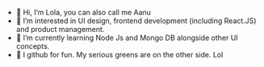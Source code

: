 - 👋 Hi, I’m Lola, you can also call me Aanu
- 👀 I’m interested in UI design, frontend development (including React.JS) and product management.
- 🌱 I’m currently learning Node Js and Mongo DB alongside other UI concepts.
- 💞️ I github for fun. My serious greens are on the other side. Lol 

